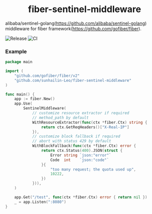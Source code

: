 <h1 align="center">fiber-sentinel-middleware</h1>

alibaba/sentinel-golang(https://github.com/alibaba/sentinel-golang) middleware for fiber framework(https://github.com/gofiber/fiber).

![Release](https://img.shields.io/github/v/release/sunhailin-Leo/fiber-sentinel-middleware.svg)
![CI](https://github.com/sunhailin-Leo/fiber-sentinel-middleware/actions/workflows/go.yml/badge.svg)

### Example

```go
package main

import (
	"github.com/gofiber/fiber/v2"
	"github.com/sunhailin-Leo/fiber-sentinel-middleware"
)

func main() {
	app := fiber.New()
	app.Use(
		SentinelMiddleware(
			// customize resource extractor if required
			// method_path by default
			WithResourceExtractor(func(ctx *fiber.Ctx) string {
				return ctx.GetReqHeaders()["X-Real-IP"]
			}),
			// customize block fallback if required
			// abort with status 429 by default
			WithBlockFallback(func(ctx *fiber.Ctx) error {
				return ctx.Status(400).JSON(struct {
					Error string `json:"error"`
					Code  int    `json:"code"`
				}{
					"too many request; the quota used up",
					10222,
				})
			})),
	)

	app.Get("/test", func(ctx *fiber.Ctx) error { return nil })
	_ = app.Listen(":8080")
}
```